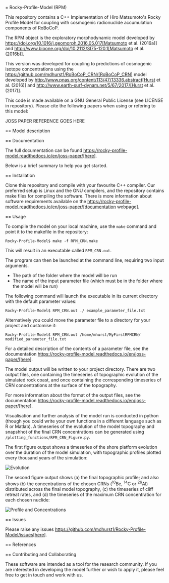 = Rocky-Profile-Model (RPM)

This repository contains a C++ Implementation of Hiro Matsumoto's Rocky Profile Model for coupling with cosmogenic radionuclide accumulation components of RoBoCoP. 

The RPM object is the exploratory morphodynamic model developed by https://doi.org/10.1016/j.geomorph.2016.05.017[Matsumoto et al. (2016a)] and http://www.bioone.org/doi/10.2112/SI75-120.1[Matsumoto et al. (2016b)].

This version was developed for coupling to predictions of cosmogenic isotope concentrations using the https://github.com/mdhurst1/RoBoCoP_CRN/[RoBoCoP_CRN] model developed by http://www.pnas.org/content/113/47/13336.abstract[Hurst et al. (2016)] and http://www.earth-surf-dynam.net/5/67/2017/[Hurst et al. (2017)].

This code is made available on a GNU General Public License (see LICENSE in repository). Please cite the following papers when using or refering to this model:

JOSS PAPER REFERENCE GOES HERE

== Model description



== Documentation

The full documentation can be found https://rocky-profile-model.readthedocs.io/en/joss-paper/[here].

Below is a brief summary to help you get started.

== Installation

Clone this repository and compile with your favourite C++ compiler. 
Our preferred setup is Linux and the GNU compilers, and the repository contains make files for compiling the software. 
There is more information about software requirements available on the https://rocky-profile-model.readthedocs.io/en/joss-paper/[documentation webpage].

== Usage

To compile the model on your local machine, use the `make` command and point it to the makefile in the repository:
```
Rocky-Profile-Model$ make -f RPM_CRN.make
```
This will result in an executable called `RPM_CRN.out`. 

The program can then be launched at the command line, requiring two input arguments.
* The path of the folder where the model will be run
* The name of the input parameter file (which must be in the folder where the model will be run)

The following command will launch the executable in its current directory with the default parameter values:
```
Rocky-Profile-Model$ RPM_CRN.out ./ example_parameter_file.txt
```
Alternatively you could move the parameter file to a directory for your project and customise it:
```
Rocky-Profile-Model$ RPM_CRN.out /home/mhurst/MyFirstRPMCRN/ modified_parameter_file.txt
```
For a detailed description of the contents of a parameter file, see the documentation https://rocky-profile-model.readthedocs.io/en/joss-paper/[here].

The model output will be written to your project directory. There are two output files, one containing the timeseries of topographic evolution of the simulated rock coast, and once containing the corresponding timeseries of CRN concentrations at the surface of the topography.

For more information about the format of the output files, see the documentation https://rocky-profile-model.readthedocs.io/en/joss-paper/[here].

Visualisation and further analysis of the model run is conducted in python (though you could write your own functions in a different language such as R or Matlab). A timeseries of the evolution of the model topography and snapshhot of the final CRN concentrations can be generated using `/plotting_functions/RPM_CRN_Figure.py`.

The first figure output shows a timeseries of the shore platform evolution over the duration of the model simulation, with topographic profiles plotted every thousand years of the simulation:

![Evolution](img/Evolution.png "Evolution")

The second figure output shows (a) the final topographic profile; and also shows (b) the concentrations of the chosen CRNs (<sup>10</sup>Be, <sup>14</sup>C or <sup>26</sup>Al) distributed across the final model topography, (c) the timeseries of cliff retreat rates, and (d) the timeseries of the maximum CRN concentration for each chosen nuclide:

![Profile and Concentrations](img/ProfileConcentrations.png "Profile and Concentrations")

== Issues

Please raise any issues https://github.com/mdhurst1/Rocky-Profile-Model/issues[here].

== References

== Contributing and Collaborating

These software are intended as a tool for the research community. If you are interested in developing the model further or wish to apply it, please feel free to get in touch and work with us. 
